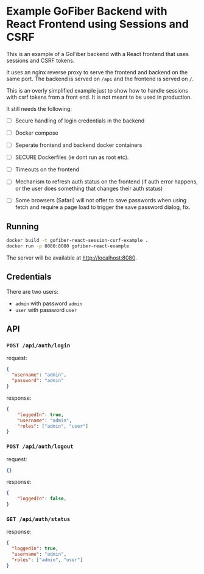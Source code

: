 # Example GoFiber Backend with React Frontend using Sessions and CSRF

This is an example of a GoFiber backend with a React frontend that uses sessions and CSRF tokens.

It uses an nginx reverse proxy to serve the frontend and backend on the same port. The backend is served on `/api` and the frontend is served on `/`.

This is an overly simplified example just to show how to handle sessions with csrf tokens from a front end. It is not meant to be used in production.

It still needs the following:

- [ ] Secure handling of login credentials in the backend
- [ ] Docker compose
- [ ] Seperate frontend and backend docker containers
- [ ] SECURE Dockerfiles (ie dont run as root etc).
- [ ] Timeouts on the frontend
- [ ] Mechanism to refresh auth status on the frontend (if auth error happens, or the user does something that changes their auth status)
- [ ] Some browsers (Safari) will not offer to save passwords when using fetch and require a page load to trigger the save password dialog, fix.


## Running

```bash
docker build -t gofiber-react-session-csrf-example .
docker run -p 8080:8080 gofiber-react-example
```

The server will be available at [http://localhost:8080](http://localhost:8080).

## Credentials

There are two users:

- `admin` with password `admin`
- `user` with password `user`

## API

### `POST /api/auth/login`

request:
```json
{
  "username": "admin",
  "password": "admin"
}
```

response:
```json
{
    "loggedIn": true,
    "username": "admin",
    "roles": ["admin", "user"]
}
```

### `POST /api/auth/logout`

request:
```json
{}
```

response:
```json
{
    "loggedIn": false,
}
```

### `GET /api/auth/status`

response:
```json
{
  "loggedIn": true,
  "username": "admin",
  "roles": ["admin", "user"]
}
```
